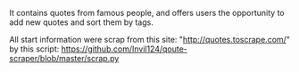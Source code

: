 It contains quotes from famous people, and offers
users the opportunity to add new quotes and sort
them by tags.

All start information were scrap from this site: "http://quotes.toscrape.com/" by this script: https://github.com/Invil124/qoute-scraper/blob/master/scrap.py
